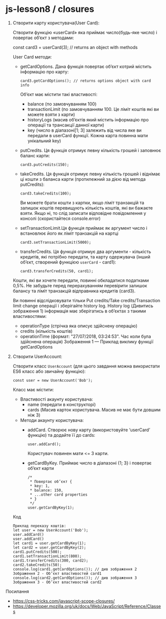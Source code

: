 # js-lesson8 / сlosures

1) Створити карту користувача(User Card):

    Створити функцію «userCard» яка приймає число(будь-яке число) і повертає об’єкт з методами:

    const card3 = userCard(3); // returns an object with methods

    User Card методи:

    - getCardOptions. Дана функція повертає об’єкт котрий містить інформацію про карту:

          card3.getCardOptions(); // returns options object with card info

      Об’єкт має містити такі властивості:

      - balance (по замовчуванням 100) 
      - transactionLimit (по замовчуванням 100. Це ліміт коштів які ви можете взяти з карти)
      - historyLogs (масив об’єктів який містить інформацію про операції та трансакції данної карти)
      - key (число в діапазоні[1; 3] залежить від числа яке ви передали в userCard функції. Кожна карта повинна мати унікальний key)
 
    - putCredits. Ця функція отримує певну кількість грошей і заповнює баланс карти:

          card3.putCredits(150);

    - takeCredits. Ця функція отримує певну кількість грошей і віднімає ці кошти з баланса карти (протилежний за дією від метода putCredits):

          card3.takeCredits(100);

        Ви можете брати кошти з картки, якщо ліміт транзакцій та залишок коштів
        перевищують кількість коштів, які ви бажаєте взяти. Якщо ні, то слід записати
        відповідне повідомлення у консолі (скористайтеся console.error)

    - setTransactionLimit.Ця функція приймає як аргумент число і встановлює його як ліміт транзакцій на картці 

          card3.setTransactionLimit(5000);

    - transferCredits. Ця функція отримує два аргументи - кількість кредитів, які потрібно передати, та карту одержувача (інший об’єкт, створений функцією `userCard` - card1):

          card3.transferCredits(50, card1);

    Кошти, які ви хочете передати, повинні обкладатися податками 0,5%. 
    Не забудьте перед перерахуванням перевірити залишок балансу та ліміт
    транзакцій відправника кредитів (card3).

    Ви повинні відслідковувати тільки Put credits/Take credits/Transaction limit 
    change операції і зберігайте history log. History log (Дивитись зображення 1) 
    інформація має зберігатись в об’єктах з такими властивостями:
    - operationType (стрічка яка описує здійснену операцію)
    - credits (кількість коштів)
    - operationTime (формат: "27/07/2018, 03:24:53". Час коли була здійснена операція)
      Зображення 1 — Приклад виклику функції getCardOptions


2) Створити UserAccount:

    Створити класс `UserAccount` (для цього завдання можна використати ES6 класс або звичайну функцію):
    
       const user = new UserAccount('Bob');

    Класс має містити:

    - Властивості акаунту користувача:
      - name (передати в конструкторі)
      - cards (Масив карток користувача. Масив не має бути довшим ніж 3)
    - Методи акаунту користувача:
      - addCard. Створює нову карту (використовуйте ‘userCard’ функцію) та додайте її до cards:

            user.addCard();
      
        Користувач повинен мати <= 3 карти.
      - getCardByKey. Приймає число в діапазоні {1; 3} і повертає об’єкт карти

            /*
             * Повертає об’єкт {
             * key: 1,
             * balance: 150,
             * ...other card properties
             * }
             */
            user.getCardByKey(1);

    Код

       Приклад переказу коштів:
       let user = new UserAccount('Bob');
       user.addCard()
       user.addCard()
       let card1 = user.getCardByKey(1);
       let card2 = user.getCardByKey(2);
       card1.putCredits(500);
       card1.setTransactionLimit(800);
       card1.transferCredits(300, card2);
       card2.takeCredits(50);
       console.log(card1.getCardOptions()); // див зображення 2
       Зображення 2 - Об’єкт властивостей card1
       console.log(card2.getCardOptions()); // див зображення 3
       Зображення 3 - Об’єкт властивостей card2

Посилання
- https://css-tricks.com/javascript-scope-closures/
- https://developer.mozilla.org/uk/docs/Web/JavaScript/Reference/Classes